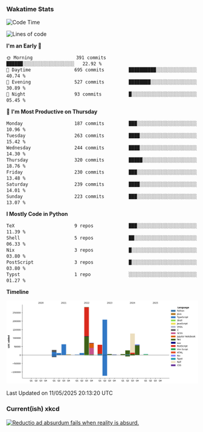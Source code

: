 ### Wakatime Stats
<!--START_SECTION:waka-->
![Code Time](http://img.shields.io/badge/Code%20Time-3%2C210%20hrs%2047%20mins-blue)

![Lines of code](https://img.shields.io/badge/From%20Hello%20World%20I%27ve%20Written-975.5%20thousand%20lines%20of%20code-blue)

**I'm an Early 🐤** 

```text
🌞 Morning                391 commits         ██████░░░░░░░░░░░░░░░░░░░   22.92 % 
🌆 Daytime                695 commits         ██████████░░░░░░░░░░░░░░░   40.74 % 
🌃 Evening                527 commits         ████████░░░░░░░░░░░░░░░░░   30.89 % 
🌙 Night                  93 commits          █░░░░░░░░░░░░░░░░░░░░░░░░   05.45 % 
```
📅 **I'm Most Productive on Thursday** 

```text
Monday                   187 commits         ███░░░░░░░░░░░░░░░░░░░░░░   10.96 % 
Tuesday                  263 commits         ████░░░░░░░░░░░░░░░░░░░░░   15.42 % 
Wednesday                244 commits         ████░░░░░░░░░░░░░░░░░░░░░   14.30 % 
Thursday                 320 commits         █████░░░░░░░░░░░░░░░░░░░░   18.76 % 
Friday                   230 commits         ███░░░░░░░░░░░░░░░░░░░░░░   13.48 % 
Saturday                 239 commits         ████░░░░░░░░░░░░░░░░░░░░░   14.01 % 
Sunday                   223 commits         ███░░░░░░░░░░░░░░░░░░░░░░   13.07 % 
```


**I Mostly Code in Python** 

```text
TeX                      9 repos             ███░░░░░░░░░░░░░░░░░░░░░░   11.39 % 
Shell                    5 repos             ██░░░░░░░░░░░░░░░░░░░░░░░   06.33 % 
Nix                      3 repos             █░░░░░░░░░░░░░░░░░░░░░░░░   03.80 % 
PostScript               3 repos             █░░░░░░░░░░░░░░░░░░░░░░░░   03.80 % 
Typst                    1 repo              ░░░░░░░░░░░░░░░░░░░░░░░░░   01.27 % 
```



**Timeline**

![Lines of Code chart](https://raw.githubusercontent.com/joshuajeschek/joshuajeschek/main/assets/bar_graph.png)


 Last Updated on 11/05/2025 20:13:20 UTC
<!--END_SECTION:waka-->

### Current(ish) xkcd
<a id="xkcd-a" title="Reductio ad absurdum fails when reality is absurd." href="https://www.xkcd.com" target="_blank">
        <img align="center" id="xkcd-img" src="https://imgs.xkcd.com/comics/pascals_law.png" alt="Reductio ad absurdum fails when reality is absurd." height=300 />
</a>
